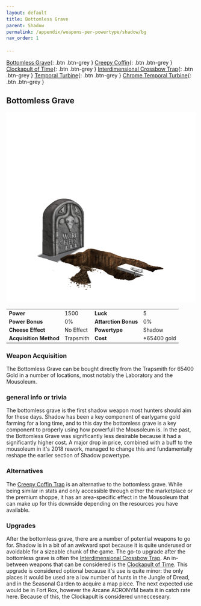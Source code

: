 ```yaml
---
layout: default
title: Bottomless Grave
parent: Shadow
permalink: /appendix/weapons-per-powertype/shadow/bg
nav_order: 1

---
```

<span class="fs-1">[Bottomless Grave](/appendix/weapons-per-powertype/shadow/bg){: .btn .btn-grey } </span><span class="fs-1"> [Creepy Coffin](/appendix/weapons-per-powertype/shadow/coffin){: .btn .btn-grey } </span><span class="fs-1"> [Clockapult of Time](/appendix/weapons-per-powertype/shadow/cot){: .btn .btn-grey } </span><span class="fs-1"> [Interdimensional Crossbow Trap](/appendix/weapons-per-powertype/shadow/idct){: .btn .btn-grey } </span><span class="fs-1"> [Temporal Turbine](/appendix/weapons-per-powertype/shadow/tt){: .btn .btn-grey } </span><span class="fs-1"> [Chrome Temporal Turbine](/appendix/weapons-per-powertype/shadow/ctt){: .btn .btn-grey } </span>

## Bottomless Grave

<img src="/assets/images/bg.png" alt="uncovered undercover sceptic tank" width="600">

|||||
|---|---|---|---|
| __Power__ 	| 1500 	| __Luck__ 	| 5 	|
| __Power Bonus__ 	| 0% 	|__Attarction Bonus__ 	| 0% 	|
| __Cheese Effect__ 	| No Effect 	| __Powertype__ 	| Shadow 	|
| __Acquisition Method__ 	| Trapsmith 	| __Cost__ 	| *65400 gold 	|

### Weapon Acquisition
The Bottomless Grave can be bought directly from the Trapsmith for 65400 Gold in a number of locations, most notably the Laboratory and the Mousoleum.

### general info or trivia
The bottomless grave is the first shadow weapon most hunters should aim for these days. Shadow has been a key component of earlygame gold farming for a long time, and to this day the bottomless grave is a key component to properly using how powerfull the Mousoleum is.
In the past, the Bottomless Grave was significantly less desirable because it had a significantly higher cost. A major drop in price, combined with a buff to the mousoleum in it's 2018 rework, managed to change this and fundamentally reshape the earlier section of Shadow powertype.

### Alternatives
The [Creepy Coffin Trap](/appendix/weapons-per-powertype/shadow/coffin) is an alternative to the bottomless grave. While being similar in stats and only accessible through either the marketplace or the premium shoppe, it has an area-specific effect in the Mousoleum that can make up for this downside depending on the resources you have available.
### Upgrades
After the bottomless grave, there are a number of potential weapons to go for. Shadow is in a bit of an awkward spot because it is quite underused or avoidable for a sizeable chunk of the game. The go-to upgrade after the bottomless grave is often the [Interdimensional Crossbow Trap](/appendix/weapons-per-powertype/shadow/IDCT).
An in-between weapons that can be considered is the [Clockapult of Time](/appendix/weapons-per-powertype/shadow/CoT). This upgrade is considered optional because it's use is quite minor: the only places it would be used are a low number of hunts in the Jungle of Dread, and in the Seasonal Garden to acquire a map piece. The next expected use would be in Fort Rox, however the Arcane ACRONYM beats it in catch rate here. Because of this, the Clockapult is considered unnecceseary.
